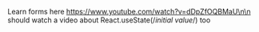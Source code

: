 Learn forms here
https://www.youtube.com/watch?v=dDpZfOQBMaU\n\n
should watch a video about React.useState(/*initial value*/) too
